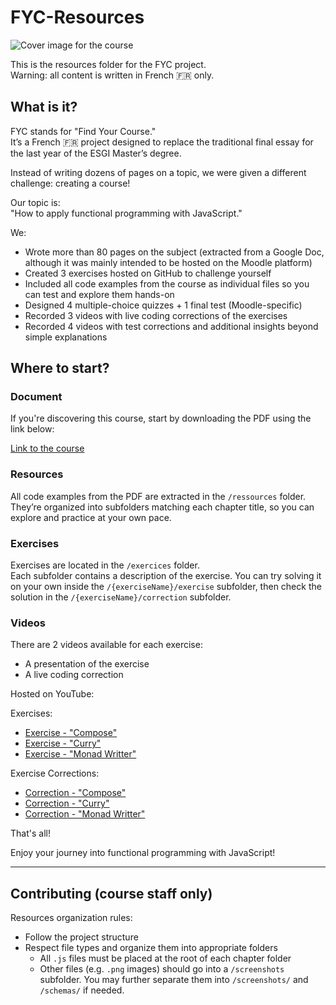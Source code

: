 # FYC-Resources

![Cover image for the course](./cover.jpg?raw=true "Cover")

This is the resources folder for the FYC project.  
Warning: all content is written in French 🇫🇷 only.

## What is it?

FYC stands for "Find Your Course."  
It’s a French 🇫🇷 project designed to replace the traditional final essay for the last year of the ESGI Master’s degree.

Instead of writing dozens of pages on a topic, we were given a different challenge: creating a course!

Our topic is:  
"How to apply functional programming with JavaScript."

We:

- Wrote more than 80 pages on the subject (extracted from a Google Doc, although it was mainly intended to be hosted on the Moodle platform)
- Created 3 exercises hosted on GitHub to challenge yourself
- Included all code examples from the course as individual files so you can test and explore them hands-on
- Designed 4 multiple-choice quizzes + 1 final test (Moodle-specific)
- Recorded 3 videos with live coding corrections of the exercises
- Recorded 4 videos with test corrections and additional insights beyond simple explanations

## Where to start?

### Document

If you're discovering this course, start by downloading the PDF using the link below:

[Link to the course](https://github.com/Norudah/FYC-ressources/blob/main/Cours%20-%20Introduction%20a%CC%80%20la%20programmation%20fonctionnelle%20en%20javascript.pdf)

### Resources

All code examples from the PDF are extracted in the `/ressources` folder.  
They’re organized into subfolders matching each chapter title, so you can explore and practice at your own pace.

### Exercises

Exercises are located in the `/exercices` folder.  
Each subfolder contains a description of the exercise. You can try solving it on your own inside the `/{exerciseName}/exercise` subfolder, then check the solution in the `/{exerciseName}/correction` subfolder.

### Videos

There are 2 videos available for each exercise:

- A presentation of the exercise
- A live coding correction

Hosted on YouTube:

Exercises:
- [Exercise - "Compose"](https://youtu.be/aBKKF4WnSg4)
- [Exercise - "Curry"](https://youtu.be/MS37uepDr4E)
- [Exercise - "Monad Writter"](https://youtu.be/IL_T2r2vypw)

Exercise Corrections:
- [Correction - "Compose"](https://youtu.be/X_ck41KEBEs)
- [Correction - "Curry"](https://youtu.be/HqZmnvCG28g)
- [Correction - "Monad Writter"](https://youtu.be/Sx2XZPsII_A)

That's all!

Enjoy your journey into functional programming with JavaScript!

---

## Contributing (course staff only)

Resources organization rules:

- Follow the project structure
- Respect file types and organize them into appropriate folders
  - All `.js` files must be placed at the root of each chapter folder
  - Other files (e.g. `.png` images) should go into a `/screenshots` subfolder. You may further separate them into `/screenshots/` and `/schemas/` if needed.
